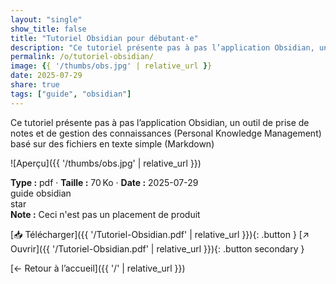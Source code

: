 ```yaml
---
layout: "single"
show_title: false
title: "Tutoriel Obsidian pour débutant·e"
description: "Ce tutoriel présente pas à pas l’application Obsidian, un outil de prise de notes et de gestion des connaissances (Personal Knowledge Management) basé sur des fichiers en texte simple (Markdown)"
permalink: /o/tutoriel-obsidian/
image: {{ '/thumbs/obs.jpg' | relative_url }}
date: 2025-07-29
share: true
tags: ["guide", "obsidian"]
---
```



Ce tutoriel présente pas à pas l’application Obsidian, un outil de prise de notes et de gestion des connaissances (Personal Knowledge Management) basé sur des fichiers en texte simple (Markdown)

![Aperçu]({{ '/thumbs/obs.jpg' | relative_url }})

<div class="info-box"><strong>Type :</strong> pdf · <strong>Taille :</strong> 70 Ko · <strong>Date :</strong> 2025-07-29</div>

<div class="tags"><span class="tag">guide</span> <span class="tag">obsidian</span></div>

<div class="badges"><span class="badge">star</span></div>

<div class="notice notice--info"><strong>Note :</strong> Ceci n&#x27;est pas un placement de produit</div>

[📥 Télécharger]({{ '/Tutoriel-Obsidian.pdf' | relative_url }}){: .button }
[↗ Ouvrir]({{ '/Tutoriel-Obsidian.pdf' | relative_url }}){: .button secondary }

[← Retour à l’accueil]({{ '/' | relative_url }})
